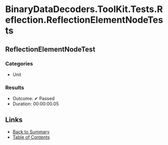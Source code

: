 # BinaryDataDecoders.ToolKit.Tests.Reflection.ReflectionElementNodeTests

## ReflectionElementNodeTest

### Categories

* Unit

### Results

* Outcome: ✔ Passed
* Duration: 00:00:00.05

## Links

* [Back to Summary](../Summary.md)
* [Table of Contents](../../TOC.md)
